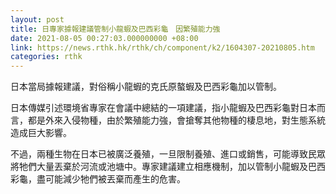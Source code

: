 ```yaml
---
layout: post
title: 日專家據報建議管制小龍蝦及巴西彩龜　因繁殖能力強
date: 2021-08-05 00:27:03.000000000 +08:00
link: https://news.rthk.hk/rthk/ch/component/k2/1604307-20210805.htm
categories: rthk
---
```


日本當局據報建議，對俗稱小龍蝦的克氏原螯蝦及巴西彩龜加以管制。

日本傳媒引述環境省專家在會議中總結的一項建議，指小龍蝦及巴西彩龜對日本而言，都是外來入侵物種，由於繁殖能力強，會搶奪其他物種的棲息地，對生態系統造成巨大影響。

不過，兩種生物在日本已被廣泛養殖，一旦限制養殖、進口或銷售，可能導致民眾將牠們大量丟棄於河流或池塘中。專家建議建立相應機制，加以管制小龍蝦及巴西彩龜，盡可能減少牠們被丟棄而產生的危害。
